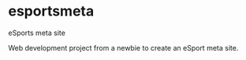 # esportsmeta
eSports meta site

Web development project from a newbie to create an eSport meta site.
